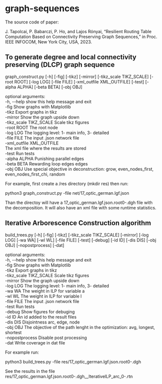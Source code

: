 # graph-sequences

The source code of paper:

J. Tapolcai, P. Babarczi, P. Ho, and Lajos Rónyai, “Resilient Routing Table Computation Based on Connectivity Preserving Graph Sequences,” in Proc. IEEE INFOCOM, New York City, USA, 2023.

## To generate degree and local connectivity preserving (DLCP) graph sequence

graph_construct.py [-h] [-fig] [-tikz] [-mirror] [-tikz_scale TIKZ_SCALE] [-root ROOT] [-log LOG] [-file FILE] [-xml_outfile XML_OUTFILE] [-test] [-alpha ALPHA] [-beta BETA]
                          [-obj OBJ]

optional arguments:<br>
  -h, --help            show this help message and exit <br>
  -fig                  Show graphs with Matplotlib <br>
  -tikz                 Export graphs in tikz <br>
  -mirror               Show the graph upside down <br>
  -tikz_scale TIKZ_SCALE  Scale tikz figures <br>
  -root ROOT            The root node <br>
  -log LOG              The logging level: 1- main info, 3- detailed <br>
  -file FILE            The input .json network file <br>
  -xml_outfile XML_OUTFILE <br>
                        The xml file where the results are stored <br>
  -test                 Run tests <br>
  -alpha ALPHA          Punishing parallel edges <br>
  -beta BETA            Rewarding loop edges edges <br>
  -obj OBJ              Use special objective in deconstruction: grow, even_nodes_first, even_nodes_first_chi, random <br>

For example, first create a /res directory (mkdir res) then run:

python3 graph_construct.py -file net/17_optic_german.lgf.json

Than the directoy will have a 17_optic_german.lgf.json.root0-.dgh file with the decomposition. It will also have an  xml file with some runtime statistics.

## Iterative Arborescence Construction algorithm

build_trees.py [-h] [-fig] [-tikz] [-tikz_scale TIKZ_SCALE] [-mirror] [-log LOG] [-wa WA] [-wl WL] [-file FILE] [-test] [-debug] [-id ID] [-dis DIS] [-obj OBJ] [-nopostprocess]
                      [-dat]

optional arguments: <br>
  -h, --help            show this help message and exit <br>
  -fig                  Show graphs with Matplotlib <br>
  -tikz                 Export graphs in tikz <br>
  -tikz_scale TIKZ_SCALE Scale tikz figures <br>
  -mirror               Show the graph upside down <br>
  -log LOG              The logging level: 1- main info, 3- detailed <br>
  -wa WA                The weight in ILP for variable a <br>
  -wl WL                The weight in ILP for variable l <br>
  -file FILE            The input .json network file <br>
  -test                 Run tests <br>
  -debug                Show figures for debuging <br>
  -id ID                An id added to the result files <br>
  -dis DIS              Disjointness arc, edge, node <br>
  -obj OBJ              The objective of the path lenght in the optimization: avg, longest, shortest <br>
  -nopostprocess        Disable post processing <br>
  -dat                  Write coverage in dat file <br>

  For example run:

  python3 build_trees.py -file res/17_optic_german.lgf.json.root0-.dgh

  See the results in the file res/17_optic_german.lgf.json.root0-.dgh__IterativeILP_arc_0-.rtn

  
